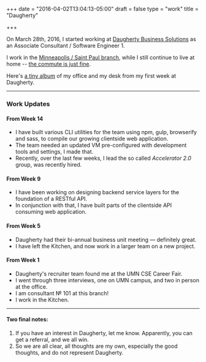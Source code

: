 +++
date = "2016-04-02T13:04:13-05:00"
draft = false
type = "work"
title = "Daugherty"

+++



On March 28th, 2016, I started working at [Daugherty Business Solutions](https://www.daugherty.com/) as an Associate Consultant / Software Engineer 1.

I work in the [Minneapolis / Saint Paul branch](https://www.daugherty.com/about-us/locations/minneapolis/), while I still continue to live at home -- [the commute is just fine](http://adept.work/daughertyroute).

Here's [a tiny album](https://goo.gl/photos/XHFAkCFaUq9wGX7B6) of my office and my desk from my first week at Daugherty.

---

### Work Updates

#### From Week 14

- I have built various CLI utilities for the team using npm, gulp, browserify and sass, to compile our growing clientside web application.
- The team needed an updated VM pre-configured with development tools and settings, I made that.
- Recently, over the last few weeks, I lead the so called *Accelerator 2.0* group, was recently hired.

#### From Week 9

- I have been working on designing backend service layers for the foundation of a RESTful API.
- In conjunction with that, I have built parts of the clientside API consuming web application.

#### From Week 5

- Daugherty had their bi-annual business unit meeting &mdash; definitely great.
- I have left the Kitchen, and now work in a larger team on a new project.

#### From Week 1

- Daugherty's recruiter team found me at the UMN CSE Career Fair.
- I went through three interviews, one on UMN campus, and two in person at the office.
- I am consultant &numero; 101 at this branch!
- I work in the Kitchen.

---

#### Two final notes:

1. If you have an interest in Daugherty, let me know. Apparently, you can get a referral, and we all win.
2. So we are all clear, all thoughts are my own, especially the good thoughts, and do not represent Daugherty.
